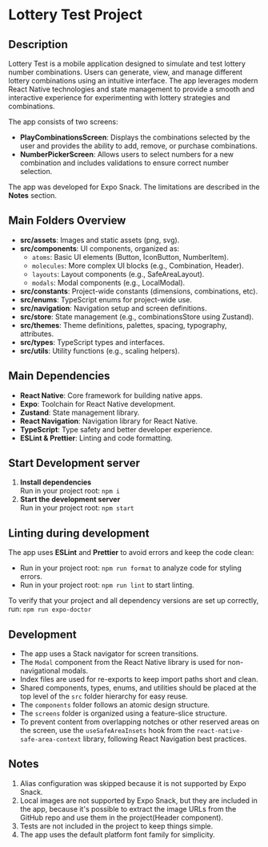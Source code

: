 # Lottery Test Project

## Description

Lottery Test is a mobile application designed to simulate and test lottery
number combinations. Users can generate, view, and manage different lottery
combinations using an intuitive interface. The app leverages modern React Native
technologies and state management to provide a smooth and interactive experience
for experimenting with lottery strategies and combinations.

The app consists of two screens:

- **PlayCombinationsScreen**: Displays the combinations selected by the user and
  provides the ability to add, remove, or purchase combinations.
- **NumberPickerScreen**: Allows users to select numbers for a new combination
  and includes validations to ensure correct number selection.

The app was developed for Expo Snack. The limitations are described in the
**Notes** section.

## Main Folders Overview

- **src/assets**: Images and static assets (png, svg).
- **src/components**: UI components, organized as:
  - `atoms`: Basic UI elements (Button, IconButton, NumberItem).
  - `molecules`: More complex UI blocks (e.g., Combination, Header).
  - `layouts`: Layout components (e.g., SafeAreaLayout).
  - `modals`: Modal components (e.g., LocalModal).
- **src/constants**: Project-wide constants (dimensions, combinations, etc).
- **src/enums**: TypeScript enums for project-wide use.
- **src/navigation**: Navigation setup and screen definitions.
- **src/store**: State management (e.g., combinationsStore using Zustand).
- **src/themes**: Theme definitions, palettes, spacing, typography, attributes.
- **src/types**: TypeScript types and interfaces.
- **src/utils**: Utility functions (e.g., scaling helpers).

## Main Dependencies

- **React Native**: Core framework for building native apps.
- **Expo**: Toolchain for React Native development.
- **Zustand**: State management library.
- **React Navigation**: Navigation library for React Native.
- **TypeScript**: Type safety and better developer experience.
- **ESLint & Prettier**: Linting and code formatting.

## Start Development server

1. **Install dependencies**  
   Run in your project root: `npm i`
2. **Start the development server**  
   Run in your project root: `npm start`

## Linting during development

The app uses **ESLint** and **Prettier** to avoid errors and keep the code
clean:

- Run in your project root: `npm run format` to analyze code for styling errors.
- Run in your project root: `npm run lint` to start linting.

To verify that your project and all dependency versions are set up correctly,
run: `npm run expo-doctor`

## Development

- The app uses a Stack navigator for screen transitions.
- The `Modal` component from the React Native library is used for
  non-navigational modals.
- Index files are used for re-exports to keep import paths short and clean.
- Shared components, types, enums, and utilities should be placed at the top
  level of the `src` folder hierarchy for easy reuse.
- The `components` folder follows an atomic design structure.
- The `screens` folder is organized using a feature-slice structure.
- To prevent content from overlapping notches or other reserved areas on the
  screen, use the `useSafeAreaInsets` hook from the
  `react-native-safe-area-context` library, following React Navigation best
  practices.

## Notes

1. Alias configuration was skipped because it is not supported by Expo Snack.
2. Local images are not supported by Expo Snack, but they are included in the
   app, because it's possible to extract the image URLs from the GitHub repo and
   use them in the project(Header component).
3. Tests are not included in the project to keep things simple.
4. The app uses the default platform font family for simplicity.
